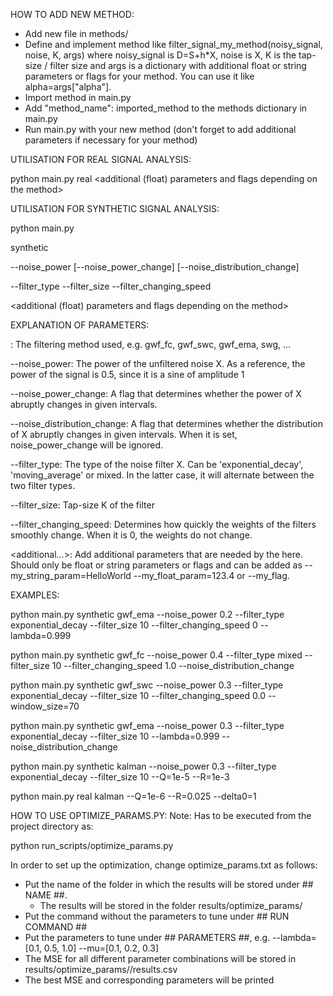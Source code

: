 HOW TO ADD NEW METHOD:

- Add new file in methods/
- Define and implement method like filter_signal_my_method(noisy_signal, noise, K, args)
    where noisy_signal is D=S+h*X, noise is X, K is the tap-size / filter size and
    args is a dictionary with additional float or string parameters or flags for your method.
    You can use it like alpha=args["alpha"].
- Import method in main.py
- Add "method_name": imported_method to the methods dictionary in main.py
- Run main.py with your new method (don't forget to add additional parameters if necessary for your method)


UTILISATION FOR REAL SIGNAL ANALYSIS:

python main.py real <method> <additional (float) parameters and flags depending on the method>


UTILISATION FOR SYNTHETIC SIGNAL ANALYSIS:

python main.py

synthetic
<method>

--noise_power
[--noise_power_change]
[--noise_distribution_change]

--filter_type
--filter_size
--filter_changing_speed

<additional (float) parameters and flags depending on the method>

EXPLANATION OF PARAMETERS:

<method>: The filtering method used, e.g. gwf_fc, gwf_swc, gwf_ema, swg, ...

--noise_power: The power of the unfiltered noise X. As a reference, the power of the signal is 0.5, since it is a sine of amplitude 1

--noise_power_change: A flag that determines whether the power of X abruptly changes in given intervals.

--noise_distribution_change: A flag that determines whether the distribution of X abruptly changes in given intervals. When it is set, noise_power_change will be ignored.

--filter_type: The type of the noise filter X. Can be 'exponential_decay', 'moving_average' or mixed. In the latter case, it will alternate between the two filter types.

--filter_size: Tap-size K of the filter

--filter_changing_speed: Determines how quickly the weights of the filters smoothly change. When it is 0, the weights do not change.

<additional...>: Add additional parameters that are needed by the <method> here. Should only be float or string parameters or flags and can be added as --my_string_param=HelloWorld --my_float_param=123.4 or --my_flag.

EXAMPLES:

python main.py synthetic gwf_ema --noise_power 0.2  --filter_type exponential_decay --filter_size 10 --filter_changing_speed 0  --lambda=0.999

python main.py synthetic gwf_fc --noise_power 0.4  --filter_type mixed --filter_size 10 --filter_changing_speed 1.0 --noise_distribution_change

python main.py synthetic gwf_swc --noise_power 0.3  --filter_type exponential_decay --filter_size 10 --filter_changing_speed 0.0 --window_size=70

python main.py synthetic gwf_ema --noise_power 0.3  --filter_type exponential_decay --filter_size 10 --lambda=0.999 --noise_distribution_change

python main.py synthetic kalman --noise_power 0.3 --filter_type exponential_decay --filter_size 10 --Q=1e-5 --R=1e-3

python main.py real kalman --Q=1e-6 --R=0.025 --delta0=1 


HOW TO USE OPTIMIZE_PARAMS.PY:
Note: Has to be executed from the project directory as: 

python run_scripts/optimize_params.py

In order to set up the optimization, change optimize_params.txt as follows:

- Put the name of the folder in which the results will be stored under ## NAME ##.
    - The results will be stored in the folder results/optimize_params/<name>
- Put the command without the parameters to tune under ## RUN COMMAND ##
- Put the parameters to tune under ## PARAMETERS ##, e.g.
    --lambda=[0.1, 0.5, 1.0]
    --mu=[0.1, 0.2, 0.3]
- The MSE for all different parameter combinations will be stored in results/optimize_params/<name>/results.csv
- The best MSE and corresponding parameters will be printed
